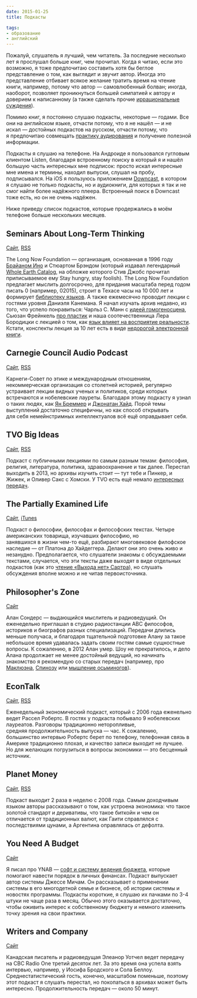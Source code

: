 ```yaml
---
date: 2015-01-25
title: Подкасты

tags:
- образование
- английский
---
```



Пожалуй, слушатель я лучший, чем читатель. За последние несколько лет я прослушал больше книг, чем прочитал. Когда я читаю, если это возможно, я тоже предпочитаю составить хотя бы беглое представление о том, как выглядит и звучит автор. Иногда это представление отбивает всякое желание тратить время на чтение книги, например, потому что автор — самовлюбенный болван; иногда, наоборот, позволяет проникнуться большей симпатией к автору и доверием к написанному (а также сделать прочие [иррациональные суждения](https://ru.wikipedia.org/wiki/Ad_hominem)).

Помимо книг, я постоянно слушаю подкасты, некоторые — годами. Все они на английском языке, отчасти потому, что я не нашёл — и не искал — достойных подкастов на русском, отчасти потому, что я предпочитаю совмещать [практику аудирования](http://glebkalinin.ru/on-english-with-aienn/) и получение полезной информации. 

Подкасты я слушаю на телефоне. На Андроиде я пользовался гугловым клиентом Listen, благодаря встроенному поиску в который я и нашёл большую часть интересных мне подписок: просто искал интересные мне имена и термины, находил выпуски, слушал на пробу, подписывался. На iOS я пользуюсь приложением <a href="https://itunes.apple.com/ru/app/downcast/id393858566?mt=8&uo=4&at=10lthk" target="itunes_store">Downcast</a>, в котором я слушаю не только подкасты, но и аудиокниги, для которых я так и не смог найти более надёжного плеера. Встроенный поиск в Downcast тоже есть, но он не очень надёжен.

Ниже приведу список подкастов, которые продержались в моём телефоне больше нескольких месяцев. 

<!-- more -->


## Seminars About Long-Term Thinking

[Сайт](http://longnow.org/seminars/podcast/), [RSS](http://longnow.org/projects/seminars/SALT.xml)

The Long Now Foundation — организация, основанная в 1996 году [Брайаном Ино](http://glebkalinin.ru/brian-eno/) и Стюартом Брэндом (который издавал легендарный [Whole Earth Catalog](https://en.wikipedia.org/wiki/Whole_Earth_Catalog), на обложке которого Стив Джобс прочитал приписываемое ему Stay hungry, stay foolish). The Long Now Foundation предлагает мыслить долгосрочно, для придания масштаба перед годом писать 0 (например, 02015), строит в Техасе часы на 10 000 лет и формирует [библиотеку языков](http://rosettaproject.org/). А также ежемесячно проводит лекции с гостями уровня Даниэля Канемана. Я начал изучать архив недавно, из того, что успело понравиться: Чарльз С. Манн с [идеей гомогеносцена](http://longnow.org/seminars/02012/apr/23/living-homogenocene-first-500-years/), Сьюзан Фрейнкель [про пластик](http://longnow.org/seminars/02012/may/22/eternal-plastic-toxic-love-story/) и наша соотечественница Лера Бородицки с лекцией о том, как [язык влияет на восприятие реальности](http://longnow.org/seminars/02010/oct/26/how-language-shapes-thought/). Кстати, конспекты лекция за 10 лет есть в виде [недорогой электронной книги](http://www.amazon.com/gp/product/B005I57M4O/ref=as_li_tl?ie=UTF8&camp=1789&creative=390957&creativeASIN=B005I57M4O&linkCode=as2&tag=glebkali-20&linkId=KLON3YETORMMDEZ3). 


## Carnegie Council Audio Podcast

[Сайт](http://www.carnegiecouncil.org/resources/audio/rss/index.html), [RSS](http://www.carnegiecouncil.org/resources/audio/rss/feed.xml)

Карнеги-Совет по этике и международным отношениям, некоммерческая организация со столетней историей, регулярно устраивает лекции видных ученых и политиков, среди которых встречаются и нобелевские лауреты. Благодаря этому подкасту я узнал о таких людях, как [Ян Бреммер](http://glebkalinin.ru/ian-bremmer-on-internet/) и [Джонатан Хайд](http://www.carnegiecouncil.org/studio/thought-leaders/leaders/haidt-jonathan/index.html#section-26000). Порой темы выступлений достаточно специфичны, но как способ открывать для себя немейнстримных интеллектуалов всё ещё оправдывает себя.

## TVO Big Ideas

[Сайт](http://bigideas.tvo.org/podcasts), [RSS](http://feeds.tvo.org/tvobigideas)

Подкаст с публичными лекциями по самым разным темам: философия, религия, литература, политика, здравоохранение и так далее. Перестал выходить в 2013, но архивы изучить стоит — тут тебе и Пинкер, и Жижек, и Оливер Сакс с Хомски. У TVO есть ещё немало [интересных передач](http://tvo.org/podcasts).

## The Partially Examined Life

[Сайт](http://www.partiallyexaminedlife.com/), [iTunes](http://itunes.apple.com/podcast/the-partially-examined-life/id318345767)

Подкаст о философии, философах и философских текстах. Четыре американских товарища, изучавших философию, но занявшихся в жизни чем-то ещё,  разбирают многовековое филофское наследие — от Платона до Хайдеггера. Делают они это очень живо и незанудно. Предполагается, что слушатели знакомы с обсуждаемыми текстами, случается, что эти тексты даже выходят в виде отдельных подкастов (как это [чтение «Выхода нет» Сартра](http://www.partiallyexaminedlife.com/2014/01/02/sartres-no-exit-read-with-lucy-lawless-jaime-murray/)), но слушать обсуждения вполне можно и не читав первоисточника. 


## Philosopher's Zone

[Сайт](http://www.abc.net.au/radionational/programs/philosopherszone/)

Алан Сондерс — выдающийся мыслитель и радиоведущий. Он еженедельно приглашал в студию радиостанции ABC философов, историков и биографов разных специализаций. Передачи длились меньше получаса, и благодаря тщательной подготовке Алану за такое небольшое время удавалась задать своим гостям самые сущностные вопросы. К сожалению, в 2012 Алан умер. Шоу не прекратилось, и дело Алана продолжает не менее достойный ведущий, но начинать знакомство я рекомендую со старых передач (например, про [Маклюэна](http://www.abc.net.au/radionational/programs/philosopherszone/the-conservative-marshall-mcluhan/2923342), [Спинозу](http://www.abc.net.au/radionational/programs/philosopherszone/an-atheists-god-the-paradox-of-spinoza/2953446) или [мышление осьминогов](http://www.abc.net.au/radionational/programs/philosopherszone/how-do-octopuses-think/3692530)).

## EconTalk

[Сайт](http://www.econtalk.org/), [RSS](http://files.libertyfund.org/econtalk/EconTalk.xml)

Еженедельный экономический подкаст, который с 2006 года еженельно ведет Рассел Робертс. В гостях у подкаста побывало 9 нобелевских лауреатов. Разговоры традиционно неторопливые, средняя продолжительность выпуска — час. К сожалению, большинство интервью Робертс берет по телефону, телефонная связь в Америке традиционно плохая, и качество записи выходит не лучшее. Но для желающих погрузиться в вопросы экономики — это бесценный источник.

## Planet Money

[Сайт](http://www.npr.org/blogs/money/), [RSS](http://www.npr.org/rss/rss.php?id=127413729)

Подкаст выходит 2 раза в неделю с 2008 года. Самым доходчивым языком авторы рассказывают о том, как устроена экономика: что такое золотой стандарт и деривативы, что такое биткойн и чем он отличается от традиционных валют, как Гаити справлялся с последствиями цунами, а Аргентина оправлялась от дефолта.


## You Need A Budget

[Сайт](http://www.youneedabudget.com/blog/c/podcast/)

Я писал про YNAB — [софт и систему ведения бюджета](http://glebkalinin.ru/ynab), которые помогают навести порядок в личных финансах. Подкаст выпускает автор системы Джессе Мичам. Он рассказывает о применении системы в его многодетной семье и бизнесе, об истории системы и новостях программы. Подкасты короткие, я слушаю их пачками по 3-4 штуки не чаще раза в месяц. Обычно этого оказывается достаточно, чтобы оживить интерес к собственному бюджету и немного изменить точку зрения на свои практики.


## Writers and Company

[Сайт](http://www.cbc.ca/radio/writersandcompany)

Канадская писатель и радиоведущая Элеанор Уотчел ведет передачу на CBC Radio One третий десяток лет. За это время она успела взять интервью, например, у Иосифа Бродского и Сола Беллоу. Среднестатистический гость, конечно, масштабом поменьше, поэтому этот подкаст я слушать перестал, но покопаться в архивах может быть интересно. Продолжительность передач — около 50 минут.
